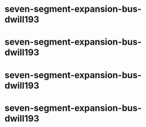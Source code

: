 # seven-segment-expansion-bus-dwill193
# seven-segment-expansion-bus-dwill193
# seven-segment-expansion-bus-dwill193
# seven-segment-expansion-bus-dwill193
